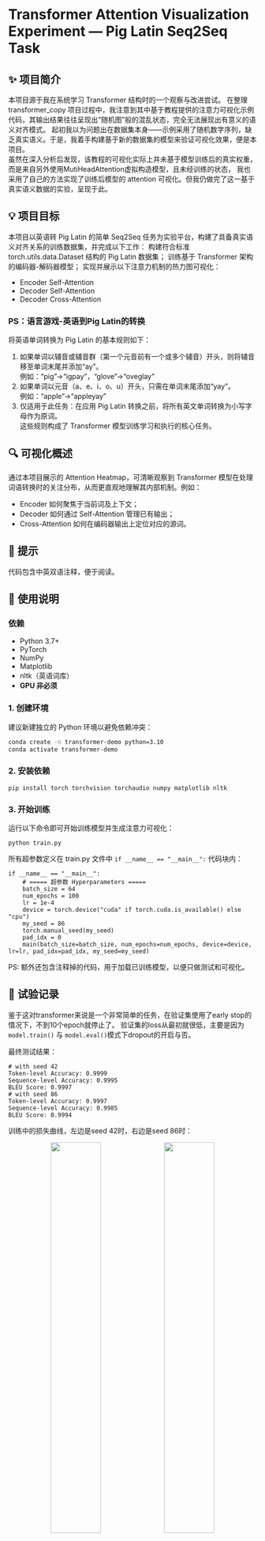 # Transformer Attention Visualization Experiment — Pig Latin Seq2Seq Task  

## ✨ 项目简介
本项目源于我在系统学习 Transformer 结构时的一个观察与改进尝试。
在整理 transformer_copy 项目过程中，我注意到其中基于教程提供的注意力可视化示例代码，其输出结果往往呈现出“随机图”般的混乱状态，完全无法展现出有意义的语义对齐模式。
起初我以为问题出在数据集本身——示例采用了随机数字序列，缺乏真实语义。于是，我着手构建基于新的数据集的模型来验证可视化效果，便是本项目。  
虽然在深入分析后发现，该教程的可视化实际上并未基于模型训练后的真实权重，而是来自另外使用MutiHeadAttention虚拟构造模型，且未经训练的状态，
我也采用了自己的方法实现了训练后模型的 attention 可视化。但我仍做完了这一基于真实语义数据的实验，呈现于此。

## 💡 项目目标
本项目以英语转 Pig Latin 的简单 Seq2Seq 任务为实验平台，构建了具备真实语义对齐关系的训练数据集，并完成以下工作：
构建符合标准 torch.utils.data.Dataset 结构的 Pig Latin 数据集；
训练基于 Transformer 架构的编码器-解码器模型；
实现并展示以下注意力机制的热力图可视化：
- Encoder Self-Attention
- Decoder Self-Attention
- Decoder Cross-Attention

### PS：语言游戏-英语到Pig Latin的转换
将英语单词转换为 Pig Latin 的基本规则如下：
1. 如果单词以辅音或辅音群（第一个元音前有一个或多个辅音）开头，则将辅音移至单词末尾并添加“ay”。  
例如：“pig”→“igpay”，“glove”→“oveglay”
2. 如果单词以元音（a、e、i、o、u）开头，只需在单词末尾添加“yay”。  
例如：“apple”→“appleyay”
3. 仅适用于此任务：在应用 Pig Latin 转换之前，将所有英文单词转换为小写字母作为原词。  
这些规则构成了 Transformer 模型训练学习和执行的核心任务。

## 🔍 可视化概述
通过本项目展示的 Attention Heatmap，可清晰观察到 Transformer 模型在处理词语转换时的关注分布，从而更直观地理解其内部机制。例如：
- Encoder 如何聚焦于当前词及上下文；  
- Decoder 如何通过 Self-Attention 管理已有输出；  
- Cross-Attention 如何在编码器输出上定位对应的源词。  

## 📄 提示  

代码包含中英双语注释，便于阅读。

## 🚀 使用说明

### 依赖
- Python 3.7+
- PyTorch  
- NumPy  
- Matplotlib
- nltk（英语词库）
- **GPU 非必须**

### 1. 创建环境
建议新建独立的 Python 环境以避免依赖冲突：
```bash
conda create -n transformer-demo python=3.10
conda activate transformer-demo
```
### 2. 安装依赖
```
pip install torch torchvision torchaudio numpy matplotlib nltk
```
### 3. 开始训练
运行以下命令即可开始训练模型并生成注意力可视化：
```
python train.py
```
所有超参数定义在 train.py 文件中 `if __name__ == "__main__":` 代码块内：
```
if __name__ == "__main__":
    # ===== 超参数 Hyperparameters =====
    batch_size = 64
    num_epochs = 100
    lr = 1e-4
    device = torch.device("cuda" if torch.cuda.is_available() else "cpu")
    my_seed = 86
    torch.manual_seed(my_seed)
    pad_idx = 0  
    main(batch_size=batch_size, num_epochs=num_epochs, device=device, lr=lr, pad_idx=pad_idx, my_seed=my_seed)
```
PS: 额外还包含注释掉的代码，用于加载已训练模型，以便只做测试和可视化。

## 🔬 试验记录
鉴于这对transformer来说是一个非常简单的任务，在验证集使用了early stop的情况下，不到10个epoch就停止了。
验证集的loss从最初就很低，主要是因为`model.train()` 与 `model.eval()`模式下dropout的开启与否。

最终测试结果：
```
# with seed 42
Token-level Accuracy: 0.9999
Sequence-level Accuracy: 0.9995
BLEU Score: 0.9997
# with seed 86
Token-level Accuracy: 0.9997
Sequence-level Accuracy: 0.9985
BLEU Score: 0.9994
```
训练中的损失曲线，左边是seed 42时，右边是seed 86时：
</div>
   <p align="center">
     <img src="https://github.com/user-attachments/assets/f10ccab3-8edf-4c23-aa93-b58b14dd1a0d" width="45%"/>
     <img src="https://github.com/user-attachments/assets/0a137fb8-7a0f-4476-b2f0-511e122e2aea" width="45%"/>
   </p>

## 💻 可视化解读
通过将6个不同类型的单词数据输入模型（采用seed 86的结果），我们可以清晰地看见注意力的工作机制。  
6个单词分别是`bassinet`，`bilaminar`，`muse`，`oceanwards`，`postverbal`，`tromp`。    
- Encoder Self-Attention
  1. 前缀聚焦：一些 head 对前几个 token（尤其是位置 0~2）有偏置，根据不同单词（1位辅音或2位辅音）显示出模型对输入前缀（辅音 cluster）聚焦。  
  2. 对角线模式：一些head出现了对角线/偏置对角线模式；  
  3. 可见有些 head 在输出末尾几位（添加的a, y词尾）上的 attention 分散分布，在短词上尤为明显；  
  4. 各个head捕捉到了不同区域的规律。  
- Decoder Self-Attention
  1. 典型的下三角结构，体现了masked input机制；  
  2. 可见明显的对角线/偏置对角线模式；  
  3. 可见有些 head 在输出末尾几位（添加的a, y词尾）上的 attention 分散分布，在短词上尤为明显。   
- Decoder Cross-Attention
  1. 亮点基本位于一条折线形路径，非对角线，而是随单词的开头特征（是否元音，辅音位数）有不同的偏置。
  2. 可见有些 head 在输出末尾几位（添加的a, y词尾）上的 attention 分散分布，在短词上尤为明显；
  3. 在双辅音开头的`tromp`上，可见明显的3-4-5-1-2的关注逻辑：上偏移2位的对角线+对起始辅音的重排；  
     在元音开头的`oceanwards`上，可见正对角线的一对一关注逻辑；  
     在单辅音开头的`bassinet`，`bilaminar`，`muse`，`postverbal`上，可见上偏移1位的对角线。    
     清晰体现了从输入字符重排到 Pig Latin 输出的映射。  
  

<table>
  <tr>
    <td align="center"><strong>Bassinet</strong></td>
    <td align="center"><strong>Bilaminar</strong></td>
  </tr>
  <tr>
    <td align="center">
      <img src="https://github.com/user-attachments/assets/707b4c27-841c-4e69-84a7-c87590e3b3a8" width="90%" title="bassinet"/>
    </td>
    <td align="center">
      <img src="https://github.com/user-attachments/assets/6cc52c48-0fae-430d-9624-db20c3eef229" width="90%" title="bilaminar"/>
    </td>
  </tr>
</table>

<table>
  <tr>
    <td align="center"><strong>muse</strong></td>
    <td align="center"><strong>oceanwards</strong></td>
  </tr>
  <tr>
    <td align="center">
      <img src="https://github.com/user-attachments/assets/3036722e-e2ee-4a59-94a3-d2ffd0241560" width="90%" title="muse"/>
    </td>
    <td align="center">
      <img src="https://github.com/user-attachments/assets/a01e9a31-6403-4729-b3ac-320ddd12e95b" width="90%" title="oceanwards"/>
    </td>
  </tr>
</table>

<table>
  <tr>
    <td align="center"><strong>postverbal</strong></td>
    <td align="center"><strong>tromp</strong></td>
  </tr>
  <tr>
    <td align="center">
      <img src="https://github.com/user-attachments/assets/0444e6d5-9bde-442b-8e4b-8997d510c611" width="90%" title="postverbal"/>
    </td>
    <td align="center">
      <img src="https://github.com/user-attachments/assets/4f92a472-78b2-4dec-a4b6-65914fc65d25" width="90%" title="tromp"/>
    </td>
  </tr>
</table>

## 📜 License

MIT License © 2025 Peng Tang
